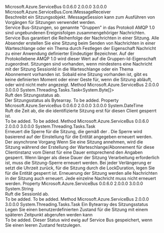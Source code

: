 <Type Name="IMessageSession" FullName="Microsoft.Azure.ServiceBus.IMessageSession">
  <TypeSignature Language="C#" Value="public interface IMessageSession : Microsoft.Azure.ServiceBus.Core.IMessageReceiver" />
  <TypeSignature Language="ILAsm" Value=".class public interface auto ansi abstract IMessageSession implements class Microsoft.Azure.ServiceBus.Core.IMessageReceiver, class Microsoft.Azure.ServiceBus.Core.IReceiverClient, class Microsoft.Azure.ServiceBus.IClientEntity" />
  <TypeSignature Language="DocId" Value="T:Microsoft.Azure.ServiceBus.IMessageSession" />
  <TypeSignature Language="VB.NET" Value="Public Interface IMessageSession&#xA;Implements IMessageReceiver" />
  <TypeSignature Language="F#" Value="type IMessageSession = interface&#xA;    interface IMessageReceiver&#xA;    interface IReceiverClient&#xA;    interface IClientEntity" />
  <AssemblyInfo>
    <AssemblyName>Microsoft.Azure.ServiceBus</AssemblyName>
    <AssemblyVersion>0.0.6.0</AssemblyVersion>
    <AssemblyVersion>2.0.0.0</AssemblyVersion>
    <AssemblyVersion>3.0.0.0</AssemblyVersion>
  </AssemblyInfo>
  <Interfaces>
    <Interface>
      <InterfaceName>Microsoft.Azure.ServiceBus.Core.IMessageReceiver</InterfaceName>
    </Interface>
  </Interfaces>
  <Docs>
    <summary>
            Beschreibt ein Sitzungsobjekt. IMessageSession kann zum Ausführen von Vorgängen für Sitzungen verwendet werden.
            </summary>
    <remarks>
      <para>
            Service Bus-Sitzungen, so genannte "Gruppen" in das Protokoll AMQP 1.0 sind ungebundenen Ereignisfolgen zusammengehöriger Nachrichten. Service Bus garantiert die Reihenfolge der Nachrichten in einer Sitzung.
            </para>
      <para>
            Alle Absender erstellen Sie eine Sitzung beim Senden von Nachrichten in einer Warteschlange oder ein Thema durch Festlegen der <see cref="P:Microsoft.Azure.ServiceBus.Message.SessionId" /> Eigenschaft Nachricht zu einer Anwendung definierter Eindeutiger Bezeichner. Auf der Protokollebene AMQP 1.0 wird dieser Wert auf die Gruppen-Id-Eigenschaft zugeordnet.
            </para>
      <para>
            Sitzungen sind vorhanden, wenn mindestens eine Nachricht mit der Sitzung SessionId in die Warteschlange oder ein Thema Abonnement vorhanden ist.
            Sobald eine Sitzung vorhanden ist, gibt es keine definierten Moment oder einer Geste für, wenn die Sitzung abläuft, oder wird nicht mehr angezeigt.
            </para>
    </remarks>
  </Docs>
  <Members>
    <Member MemberName="GetStateAsync">
      <MemberSignature Language="C#" Value="public System.Threading.Tasks.Task&lt;byte[]&gt; GetStateAsync ();" />
      <MemberSignature Language="ILAsm" Value=".method public hidebysig newslot virtual instance class System.Threading.Tasks.Task`1&lt;unsigned int8[]&gt; GetStateAsync() cil managed" />
      <MemberSignature Language="DocId" Value="M:Microsoft.Azure.ServiceBus.IMessageSession.GetStateAsync" />
      <MemberSignature Language="VB.NET" Value="Public Function GetStateAsync () As Task(Of Byte())" />
      <MemberSignature Language="F#" Value="abstract member GetStateAsync : unit -&gt; System.Threading.Tasks.Task&lt;byte[]&gt;" Usage="iMessageSession.GetStateAsync " />
      <MemberType>Method</MemberType>
      <AssemblyInfo>
        <AssemblyName>Microsoft.Azure.ServiceBus</AssemblyName>
        <AssemblyVersion>2.0.0.0</AssemblyVersion>
        <AssemblyVersion>3.0.0.0</AssemblyVersion>
      </AssemblyInfo>
      <ReturnValue>
        <ReturnType>System.Threading.Tasks.Task&lt;System.Byte[]&gt;</ReturnType>
      </ReturnValue>
      <Parameters />
      <Docs>
        <summary>
            Ruft den Sitzungsstatus ab.
            </summary>
        <returns>Der Sitzungsstatus als Bytearray.</returns>
        <remarks>To be added.</remarks>
      </Docs>
    </Member>
    <Member MemberName="LockedUntilUtc">
      <MemberSignature Language="C#" Value="public DateTime LockedUntilUtc { get; }" />
      <MemberSignature Language="ILAsm" Value=".property instance valuetype System.DateTime LockedUntilUtc" />
      <MemberSignature Language="DocId" Value="P:Microsoft.Azure.ServiceBus.IMessageSession.LockedUntilUtc" />
      <MemberSignature Language="VB.NET" Value="Public ReadOnly Property LockedUntilUtc As DateTime" />
      <MemberSignature Language="F#" Value="member this.LockedUntilUtc : DateTime" Usage="Microsoft.Azure.ServiceBus.IMessageSession.LockedUntilUtc" />
      <MemberType>Property</MemberType>
      <AssemblyInfo>
        <AssemblyName>Microsoft.Azure.ServiceBus</AssemblyName>
        <AssemblyVersion>0.0.6.0</AssemblyVersion>
        <AssemblyVersion>2.0.0.0</AssemblyVersion>
        <AssemblyVersion>3.0.0.0</AssemblyVersion>
      </AssemblyInfo>
      <ReturnValue>
        <ReturnType>System.DateTime</ReturnType>
      </ReturnValue>
      <Docs>
        <summary>
            Ruft die Zeit ab, die die identifizierte Sitzung <see cref="P:Microsoft.Azure.ServiceBus.IMessageSession.SessionId" /> erst für diesen Client gesperrt ist.
            </summary>
        <value>To be added.</value>
        <remarks>To be added.</remarks>
      </Docs>
    </Member>
    <Member MemberName="RenewSessionLockAsync">
      <MemberSignature Language="C#" Value="public System.Threading.Tasks.Task RenewSessionLockAsync ();" />
      <MemberSignature Language="ILAsm" Value=".method public hidebysig newslot virtual instance class System.Threading.Tasks.Task RenewSessionLockAsync() cil managed" />
      <MemberSignature Language="DocId" Value="M:Microsoft.Azure.ServiceBus.IMessageSession.RenewSessionLockAsync" />
      <MemberSignature Language="VB.NET" Value="Public Function RenewSessionLockAsync () As Task" />
      <MemberSignature Language="F#" Value="abstract member RenewSessionLockAsync : unit -&gt; System.Threading.Tasks.Task" Usage="iMessageSession.RenewSessionLockAsync " />
      <MemberType>Method</MemberType>
      <AssemblyInfo>
        <AssemblyName>Microsoft.Azure.ServiceBus</AssemblyName>
        <AssemblyVersion>0.0.6.0</AssemblyVersion>
        <AssemblyVersion>2.0.0.0</AssemblyVersion>
        <AssemblyVersion>3.0.0.0</AssemblyVersion>
      </AssemblyInfo>
      <ReturnValue>
        <ReturnType>System.Threading.Tasks.Task</ReturnType>
      </ReturnValue>
      <Parameters />
      <Docs>
        <summary>
            Erneuert die Sperre für die Sitzung, die gemäß der <see cref="P:Microsoft.Azure.ServiceBus.IMessageSession.SessionId" />. Die Sperre wird basierend auf der Einstellung für die Entität angegeben erneuert werden.
            </summary>
        <returns>Der asynchrone Vorgang</returns>
        <remarks>
          <para>
            Wenn Sie eine Sitzung annehmen, wird die Sitzung während der Erstellung der Warteschlange/Abonnement für diese Clientinstanz vom Dienst für eine Dauer entsprechend den Angaben gesperrt.
            Wenn länger als diese Dauer der Sitzung Verarbeitung erforderlich ist, muss die Sitzung-Sperre erneuert werden. Bei jeder Verlängerung er setzt die Uhrzeit zurück, für die Sitzung durch die LockDuration, legen Sie für die Entität gesperrt ist.
            </para>
          <para>
            Erneuerung der Sitzung werden alle Nachrichten in der Sitzung auch erneuert. Jede einzelne Nachricht muss nicht erneuert werden.
            </para>
        </remarks>
      </Docs>
    </Member>
    <Member MemberName="SessionId">
      <MemberSignature Language="C#" Value="public string SessionId { get; }" />
      <MemberSignature Language="ILAsm" Value=".property instance string SessionId" />
      <MemberSignature Language="DocId" Value="P:Microsoft.Azure.ServiceBus.IMessageSession.SessionId" />
      <MemberSignature Language="VB.NET" Value="Public ReadOnly Property SessionId As String" />
      <MemberSignature Language="F#" Value="member this.SessionId : string" Usage="Microsoft.Azure.ServiceBus.IMessageSession.SessionId" />
      <MemberType>Property</MemberType>
      <AssemblyInfo>
        <AssemblyName>Microsoft.Azure.ServiceBus</AssemblyName>
        <AssemblyVersion>0.0.6.0</AssemblyVersion>
        <AssemblyVersion>2.0.0.0</AssemblyVersion>
        <AssemblyVersion>3.0.0.0</AssemblyVersion>
      </AssemblyInfo>
      <ReturnValue>
        <ReturnType>System.String</ReturnType>
      </ReturnValue>
      <Docs>
        <summary>
            Ruft die SessionId ab.
            </summary>
        <value>To be added.</value>
        <remarks>To be added.</remarks>
      </Docs>
    </Member>
    <Member MemberName="SetStateAsync">
      <MemberSignature Language="C#" Value="public System.Threading.Tasks.Task SetStateAsync (byte[] sessionState);" />
      <MemberSignature Language="ILAsm" Value=".method public hidebysig newslot virtual instance class System.Threading.Tasks.Task SetStateAsync(unsigned int8[] sessionState) cil managed" />
      <MemberSignature Language="DocId" Value="M:Microsoft.Azure.ServiceBus.IMessageSession.SetStateAsync(System.Byte[])" />
      <MemberSignature Language="VB.NET" Value="Public Function SetStateAsync (sessionState As Byte()) As Task" />
      <MemberSignature Language="F#" Value="abstract member SetStateAsync : byte[] -&gt; System.Threading.Tasks.Task" Usage="iMessageSession.SetStateAsync sessionState" />
      <MemberType>Method</MemberType>
      <AssemblyInfo>
        <AssemblyName>Microsoft.Azure.ServiceBus</AssemblyName>
        <AssemblyVersion>2.0.0.0</AssemblyVersion>
        <AssemblyVersion>3.0.0.0</AssemblyVersion>
      </AssemblyInfo>
      <ReturnValue>
        <ReturnType>System.Threading.Tasks.Task</ReturnType>
      </ReturnValue>
      <Parameters>
        <Parameter Name="sessionState" Type="System.Byte[]" />
      </Parameters>
      <Docs>
        <param name="sessionState">Ein Bytearray des Sitzungsstatus</param>
        <summary>
            Legen Sie einen benutzerdefinierten Zustand für die Sitzung mit einem späteren Zeitpunkt abgerufen werden kann<see cref="M:Microsoft.Azure.ServiceBus.IMessageSession.GetStateAsync" /></summary>
        <returns>To be added.</returns>
        <remarks>Dieser Status wird ewig auf Service Bus gespeichert, wenn Sie einen leeren Zustand festzulegen.</remarks>
      </Docs>
    </Member>
  </Members>
</Type>